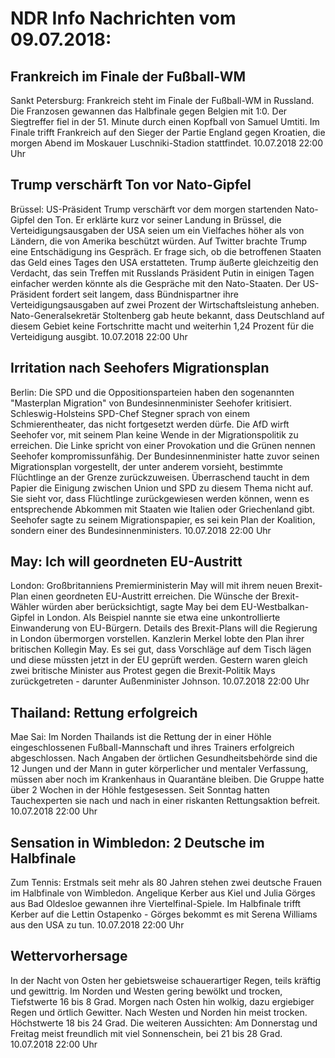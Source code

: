 # NDR Info Nachrichten vom 09.07.2018:


## Frankreich im Finale der Fußball-WM
Sankt Petersburg:	Frankreich steht im Finale der Fußball-WM in Russland. Die Franzosen gewannen das Halbfinale gegen Belgien mit 1:0. Der Siegtreffer fiel in der 51. Minute durch einen Kopfball von Samuel Umtiti. Im Finale trifft Frankreich auf den Sieger der Partie England gegen Kroatien, die morgen Abend im Moskauer Luschniki-Stadion stattfindet. 10.07.2018 22:00 Uhr 

## Trump verschärft Ton vor Nato-Gipfel
Brüssel:	US-Präsident Trump verschärft vor dem morgen startenden Nato-Gipfel den Ton. Er erklärte kurz vor seiner Landung in Brüssel, die Verteidigungsausgaben der USA seien um ein Vielfaches höher als von Ländern, die von Amerika beschützt würden. Auf Twitter brachte Trump eine Entschädigung ins Gespräch. Er frage sich, ob die betroffenen Staaten das Geld eines Tages den USA erstatteten. Trump äußerte gleichzeitig den Verdacht, das sein Treffen mit Russlands Präsident Putin in einigen Tagen einfacher werden könnte als die Gespräche mit den Nato-Staaten. Der US-Präsident fordert seit langem, dass Bündnispartner ihre Verteidigungsausgaben auf zwei Prozent der Wirtschaftsleistung anheben. Nato-Generalsekretär Stoltenberg gab heute bekannt, dass Deutschland auf diesem Gebiet keine Fortschritte macht und weiterhin 1,24 Prozent für die Verteidigung ausgibt. 10.07.2018 22:00 Uhr 

## Irritation nach Seehofers Migrationsplan
Berlin:	Die SPD und die Oppositionsparteien haben den sogenannten "Masterplan Migration" von Bundesinnenminister Seehofer kritisiert. Schleswig-Holsteins SPD-Chef Stegner sprach von einem Schmierentheater, das nicht fortgesetzt werden dürfe. Die AfD wirft Seehofer vor, mit seinem Plan keine Wende in der Migrationspolitik zu erreichen. Die Linke spricht von einer Provokation und die Grünen nennen Seehofer kompromissunfähig. Der Bundesinnenminister hatte zuvor seinen Migrationsplan vorgestellt, der unter anderem vorsieht, bestimmte Flüchtlinge an der Grenze zurückzuweisen. Überraschend taucht in dem Papier die Einigung zwischen Union und SPD zu diesem Thema nicht auf. Sie sieht vor, dass Flüchtlinge zurückgewiesen werden können, wenn es entsprechende Abkommen mit Staaten wie Italien oder Griechenland gibt. Seehofer sagte zu seinem Migrationspapier, es sei kein Plan der Koalition, sondern einer des Bundesinnenministers. 10.07.2018 22:00 Uhr 

## May: Ich will geordneten EU-Austritt
London: Großbritanniens Premierministerin May will mit ihrem neuen Brexit-Plan einen geordneten EU-Austritt erreichen. Die Wünsche der Brexit-Wähler würden aber berücksichtigt, sagte May bei dem EU-Westbalkan-Gipfel in London. Als Beispiel nannte sie etwa eine unkontrollierte Einwanderung von EU-Bürgern. Details des Brexit-Plans will die Regierung in London übermorgen vorstellen. Kanzlerin Merkel lobte den Plan ihrer britischen Kollegin May. Es sei gut, dass Vorschläge auf dem Tisch lägen und diese müssten jetzt in der EU geprüft werden. Gestern waren gleich zwei britische Minister aus Protest gegen die Brexit-Politik Mays zurückgetreten - darunter Außenminister Johnson. 10.07.2018 22:00 Uhr 

## Thailand: Rettung erfolgreich
Mae Sai: Im Norden Thailands ist die Rettung der in einer Höhle eingeschlossenen Fußball-Mannschaft und ihres Trainers erfolgreich abgeschlossen. Nach Angaben der örtlichen Gesundheitsbehörde sind die 12 Jungen und der Mann in guter körperlicher und mentaler Verfassung, müssen aber noch im Krankenhaus in Quarantäne bleiben. Die Gruppe hatte über 2 Wochen in der Höhle festgesessen. Seit Sonntag hatten Tauchexperten sie nach und nach in einer riskanten Rettungsaktion befreit. 10.07.2018 22:00 Uhr 

## Sensation in Wimbledon: 2 Deutsche im Halbfinale
Zum Tennis: Erstmals seit mehr als 80 Jahren stehen zwei deutsche Frauen im Halbfinale von Wimbledon. Angelique Kerber aus Kiel und Julia Görges aus Bad Oldesloe gewannen ihre Viertelfinal-Spiele. Im Halbfinale trifft Kerber auf die Lettin Ostapenko - Görges bekommt es mit Serena Williams aus den USA zu tun. 10.07.2018 22:00 Uhr 

## Wettervorhersage
In der Nacht von Osten her gebietsweise schauerartiger Regen, teils kräftig und gewittrig. Im Norden und Westen gering bewölkt und trocken, Tiefstwerte 16 bis 8 Grad. Morgen nach Osten hin wolkig, dazu ergiebiger Regen und örtlich Gewitter. Nach Westen und Norden hin meist trocken. Höchstwerte 18 bis 24 Grad. Die weiteren Aussichten: Am Donnerstag und Freitag meist freundlich mit viel Sonnenschein, bei 21 bis 28 Grad. 10.07.2018 22:00 Uhr 
